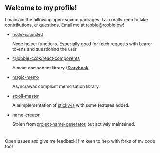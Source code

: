 ## Welcome to my profile!

I maintain the following open-source packages. I am really keen to take contributions,
or questions. Email me at robbie@robbie.pw!

- [node-extended](https://www.npmjs.com/package/node-extended)

  Node helper functions. Especially good for fetch requests with bearer tokens and questioning the user.
- [@robbie-cook/react-components](https://www.npmjs.com/package/@robbie-cook/react-components)

  A react component library ([Storybook](reactcomponents.robbie.pw)).
- [magic-memo](https://www.npmjs.com/package/magic-memo)

  Async/await compliant memoisation library.
- [scroll-master](https://www.npmjs.com/package/scroll-master)

  A reimplementation of [sticky-js](https://rgalus.github.io/sticky-js/) with some features added.
- [name-creator](https://www.npmjs.com/package/scroll-master)

  Stolen from  [project-name-generator](https://github.com/aceakash/project-name-generator), but actively maintained.
  
  #

Open issues and give me feedback! I'm keen to help with forks of my code too!
